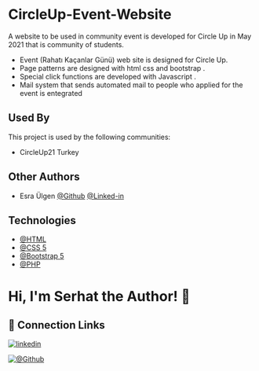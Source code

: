 # CircleUp-Event-Website

A website to be used in community event is developed for Circle Up in May 2021 that is 	community of students.

- Event (Rahatı Kaçanlar Günü) web site is designed for Circle Up. 
- Page patterns are designed with html css and bootstrap . 
- Special click functions are developed with Javascript . 
- Mail system that sends automated mail to people who applied for the event is entegrated
## Used By

This project is used by the following communities:

- CircleUp21 Turkey


## Other Authors

- Esra Ülgen [@Github](https://github.com/esra9848) [@Linked-in](www.linkedin.com/in/esra-ulgen/) 

## Technologies

- [@HTML](https://developer.mozilla.org/en-US/docs/Learn/Getting_started_with_the_web/HTML_basics)
- [@CSS 5](https://developer.mozilla.org/en-US/docs/Web/CSS)
- [@Bootstrap 5](https://getbootstrap.com/docs/5.0/getting-started/introduction/)
- [@PHP](https://www.php.net/)


# Hi, I'm Serhat the Author! 👋


## 🔗 Connection Links

[![linkedin](https://img.shields.io/badge/linkedin-0A66C2?style=for-the-badge&logo=linkedin&logoColor=white)](https://www.linkedin.com/in/serhatkumas/)

[![@Github](https://img.shields.io/badge/github-0A66C2?style=for-the-badge&logo=github&logoColor=white)](https://www.github.com/serhatkumas)

